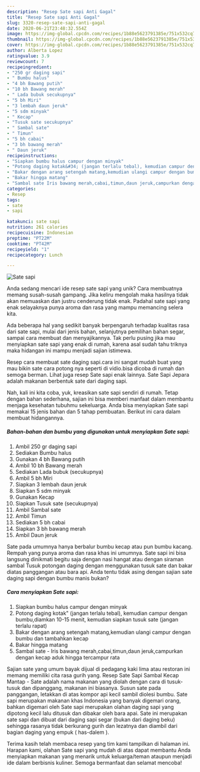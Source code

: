 ```yaml
---
description: "Resep Sate sapi Anti Gagal"
title: "Resep Sate sapi Anti Gagal"
slug: 3320-resep-sate-sapi-anti-gagal
date: 2020-06-21T23:48:32.554Z
image: https://img-global.cpcdn.com/recipes/1b88e5623791385e/751x532cq70/sate-sapi-foto-resep-utama.jpg
thumbnail: https://img-global.cpcdn.com/recipes/1b88e5623791385e/751x532cq70/sate-sapi-foto-resep-utama.jpg
cover: https://img-global.cpcdn.com/recipes/1b88e5623791385e/751x532cq70/sate-sapi-foto-resep-utama.jpg
author: Alberta Lopez
ratingvalue: 3.9
reviewcount: 7
recipeingredient:
- "250 gr daging sapi"
- " Bumbu halus"
- "4 bh Bawang putih"
- "10 bh Bawang merah"
- " Lada bubuk secukupnya"
- "5 bh Miri"
- "3 lembah daun jeruk"
- "5 sdm minyak"
- " Kecap"
- "Tusuk sate secukupnya"
- " Sambal sate"
- " Timun"
- "5 bh cabai"
- "3 bh bawang merah"
- " Daun jeruk"
recipeinstructions:
- "Siapkan bumbu halus campur dengan minyak"
- "Potong daging kotak&#34; (jangan terlalu tebal), kemudian campur dengan bumbu,diamkan 10-15 menit, kemudian siapkan tusuk sate (jangan terlalu rapat)"
- "Bakar dengan arang setengah matang,kemudian ulangi campur dengan bumbu dan tambahkan kecap"
- "Bakar hingga matang"
- "Sambal sate Iris bawang merah,cabai,timun,daun jeruk,campurkan dengan kecap aduk hingga tercampur rata"
categories:
- Resep
tags:
- sate
- sapi

katakunci: sate sapi 
nutrition: 261 calories
recipecuisine: Indonesian
preptime: "PT22M"
cooktime: "PT42M"
recipeyield: "1"
recipecategory: Lunch

---
```



![Sate sapi](https://img-global.cpcdn.com/recipes/1b88e5623791385e/751x532cq70/sate-sapi-foto-resep-utama.jpg)

Anda sedang mencari ide resep sate sapi yang unik? Cara membuatnya memang susah-susah gampang. Jika keliru mengolah maka hasilnya tidak akan memuaskan dan justru cenderung tidak enak. Padahal sate sapi yang enak selayaknya punya aroma dan rasa yang mampu memancing selera kita.

Ada beberapa hal yang sedikit banyak berpengaruh terhadap kualitas rasa dari sate sapi, mulai dari jenis bahan, selanjutnya pemilihan bahan segar, sampai cara membuat dan menyajikannya. Tak perlu pusing jika mau menyiapkan sate sapi yang enak di rumah, karena asal sudah tahu triknya maka hidangan ini mampu menjadi sajian istimewa.

Resep cara membuat sate daging sapi.cara ini sangat mudah buat yang mau bikin sate cara potong nya seperti di vidio.bisa dicoba di rumah dan semoga berman. Lihat juga resep Sate sapi enak lainnya. Sate Sapi Jepara adalah makanan berbentuk sate dari daging sapi.


Nah, kali ini kita coba, yuk, kreasikan sate sapi sendiri di rumah. Tetap dengan bahan sederhana, sajian ini bisa memberi manfaat dalam membantu menjaga kesehatan tubuhmu sekeluarga. Anda bisa menyiapkan Sate sapi memakai 15 jenis bahan dan 5 tahap pembuatan. Berikut ini cara dalam membuat hidangannya.

<!--inarticleads1-->

##### Bahan-bahan dan bumbu yang digunakan untuk menyiapkan Sate sapi:

1. Ambil 250 gr daging sapi
1. Sediakan  Bumbu halus
1. Gunakan 4 bh Bawang putih
1. Ambil 10 bh Bawang merah
1. Sediakan  Lada bubuk (secukupnya)
1. Ambil 5 bh Miri
1. Siapkan 3 lembah daun jeruk
1. Siapkan 5 sdm minyak
1. Gunakan  Kecap
1. Siapkan Tusuk sate (secukupnya)
1. Ambil  Sambal sate
1. Ambil  Timun
1. Sediakan 5 bh cabai
1. Siapkan 3 bh bawang merah
1. Ambil  Daun jeruk


Sate pada umumnya hanya berbalur bumbu kecap atau pun bumbu kacang. Rempah yang punya aroma dan rasa khas ini umumnya. Sate sapi ini bisa langsung dinikmati begitu saja dengan nasi hangat atau dengan siraman sambal Tusuk potongan daging dengan menggunakan tusuk sate dan bakar diatas panggangan atau bara api. Anda tentu tidak asing dengan sajian sate daging sapi dengan bumbu manis bukan? 

<!--inarticleads2-->

##### Cara menyiapkan Sate sapi:

1. Siapkan bumbu halus campur dengan minyak
1. Potong daging kotak&#34; (jangan terlalu tebal), kemudian campur dengan bumbu,diamkan 10-15 menit, kemudian siapkan tusuk sate (jangan terlalu rapat)
1. Bakar dengan arang setengah matang,kemudian ulangi campur dengan bumbu dan tambahkan kecap
1. Bakar hingga matang
1. Sambal sate - Iris bawang merah,cabai,timun,daun jeruk,campurkan dengan kecap aduk hingga tercampur rata


Sajian sate yang umum bayak dijual di pedagang kaki lima atau restoran ini memang memiliki cita rasa gurih yang. Resep Sate Sapi Sambal Kecap Mantap - Sate adalah nama makanan yang diolah dengan cara di tusuk-tusuk dan dipanggang, makanan ini biasanya. Susun sate pada panggangan, letakkan di atas kompor api kecil sambil diolesi bumbu. Sate sapi merupakan makanan khas Indonesia yang banyak digemari orang, bahkan digemari oleh Sate sapi merupakan olahan daging sapi yang dipotong kecil lalu ditusuk dan dibakar oleh bara apai. Sate ini merupakan sate sapi dan dibuat dari daging sapi segar (bukan dari daging beku) sehingga rasanya tidak berkurang gurih dan lezatnya dan diambil dari bagian daging yang empuk ( has-dalem ). 

Terima kasih telah membaca resep yang tim kami tampilkan di halaman ini. Harapan kami, olahan Sate sapi yang mudah di atas dapat membantu Anda menyiapkan makanan yang menarik untuk keluarga/teman ataupun menjadi ide dalam berbisnis kuliner. Semoga bermanfaat dan selamat mencoba!
